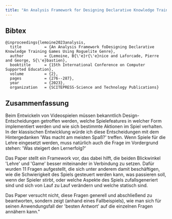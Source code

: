 ```yaml
---
title: "An Analysis Framework for Designing Declarative Knowledge Training Games Using Roguelite Genre"
---
```


## Bibtex

```
@inproceedings{lemoine2023analysis,
  title          = {An Analysis Framework foDesigning Declarative Knowledge Training Games Using Roguelite Genre},
  author         = {Lemoine, B{\'e}r{\'e}nice and Laforcade, Pierre and George, S{\'e}bastien},
  booktitle      = {15th International Conference on Computer Supported Education},
  volume         = {2},
  pages          = {276--287},
  year           = {2023},
  organization   = {SCITEPRESS-Science and Technology Publications}
```

## Zusammenfassung 

Beim Entwickeln von Videospielen müssen bekanntlich Design-Entscheidungen getroffen werden, welche Spielefeatures in welcher Form implementiert werden und wie sich bestimmte Aktionen im Spiel verhalten. In der klassischen Entwicklung würde ich diese Entscheidungen mit dem Hintergedanken 'Was macht am meisten Spaß?' treffen. Wenn Spiele für die Lehre eingesetzt werden, muss natürlich auch die Frage im Vordergrund stehen: 'Was steigert den Lernerfolg?'

Das Paper stellt ein Framework vor, das dabei hilft, die beiden Blickwinkel 'Lehre' und 'Game' besser miteinander in Verbindung zu setzen. Dafür wurden 11 Fragen aufgestellt, die sich unter anderem damit beschäftigen, wie die Schwierigkeit des Spiels gesteuert werden kann, was passieren soll, wenn der Spieler stirbt, oder welche Aspekte des Spiels zufallsgeneriert sind und sich von Lauf zu Lauf verändern und welche statisch sind.

Das Paper versucht nicht, diese Fragen generell und abschließend zu beantworten, sondern zeigt (anhand eines Fallbeispiels), wie man sich für seinen Anwendungsfall der 'besten Antwort' auf die einzelnen Fragen annähern kann."